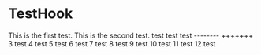 # TestHook

This is the first test.
This is the second test. test test test -------- +++++++
3 test
4 test
5 test
6 test
7 test
8 test
9 test
10 test
11 test
12 test
